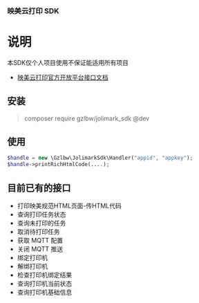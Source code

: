 ### 映美云打印 SDK

# 说明
本SDK仅个人项目使用不保证能适用所有项目
- [映美云打印官方开放平台接口文档](http://open.jolimark.com/doc/)

## 安装
> composer require gzlbw/jolimark_sdk @dev

## 使用
```php
$handle = new \Gzlbw\JolimarkSdk\Handler("appid", "appkey");
$handle->printRichHtmlCode(....);
```

## 目前已有的接口
- 打印映美规范HTML页面-传HTML代码
- 查询打印任务状态
- 查询未打印的任务
- 取消待打印任务
- 获取 MQTT 配置
- 关闭 MQTT 推送
- 绑定打印机
- 解绑打印机
- 检查打印机绑定结果
- 查询打印机当前状态
- 查询打印机基础信息
